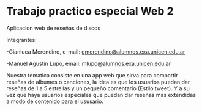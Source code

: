 # Trabajo practico especial Web 2
Aplicacion web de reseñas de discos

Integrantes:
  
  -Gianluca Merendino, e-mail: gmerendino@alumnos.exa.unicen.edu.ar
  
  -Manuel Agustin Lupo, email: mlupo@alumnos.exa.unicen.edu.ar

Nuestra tematica consiste en una app web que sirva para compartir reseñas de albumes o canciones, la idea es que los usuarios puedan dar reseñas de 1 a 5 estrellas y un pequeño comentario (Estilo tweet).
Y a su vez que haya usuarios especiales que puedan dar reseñas mas extendidas a modo de contenido para el ususario.
